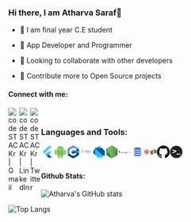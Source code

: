 

  

### Hi there, I am Atharva Saraf👋

  
  
  

  

- 🔭 I am final year C.E student

  

- 🌱 App Developer and Programmer

  

- 👯 Looking to collaborate with other developers

  

- 🥅 Contribute more to Open Source projects

  

  

#### Connect with me:

  

[<img align="left" alt="codeSTACKr | Gmail" width="22px" src="https://cdn.jsdelivr.net/npm/simple-icons@3.13.0/icons/gmail.svg" />][gmail]

[<img align="left" alt="codeSTACKr | LinkedIn" width="22px" src="https://cdn.jsdelivr.net/npm/simple-icons@v3/icons/linkedin.svg" />][linkedin]

[<img align="left" alt="codeSTACKr | Twitter" width="22px" src="https://github.com/atharvasaraf123" />][twitter]

  

<br  />

  

  

### Languages and Tools:

  

  

<img align="left" alt="Flutter"  width="26px"  src="https://raw.githubusercontent.com/github/explore/80688e429a7d4ef2fca1e82350fe8e3517d3494d/topics/flutter/flutter.png"  />

<img align="left" alt="Android"  width="26px"  src="https://raw.githubusercontent.com/github/explore/80688e429a7d4ef2fca1e82350fe8e3517d3494d/topics/android/android.png"  />

<img align="left" alt="C++"  width="26px"  src="https://raw.githubusercontent.com/github/explore/80688e429a7d4ef2fca1e82350fe8e3517d3494d/topics/cpp/cpp.png"  />

<img align="left" alt="Java"  width="26px"  src="https://raw.githubusercontent.com/github/explore/80688e429a7d4ef2fca1e82350fe8e3517d3494d/topics/java/java.png"  />

<img align="left" alt="Dart"  width="26px"  src="https://raw.githubusercontent.com/github/explore/80688e429a7d4ef2fca1e82350fe8e3517d3494d/topics/dart/dart.png"  />

<img align="left" alt="NodeJS"  width="26px"  src="https://raw.githubusercontent.com/github/explore/80688e429a7d4ef2fca1e82350fe8e3517d3494d/topics/nodejs/nodejs.png"  />

<img align="left" alt="MongoDB"  width="26px"  src="https://raw.githubusercontent.com/github/explore/80688e429a7d4ef2fca1e82350fe8e3517d3494d/topics/mongodb/mongodb.png"  />

<img align="left" alt="SQL"  width="26px"  src="https://raw.githubusercontent.com/github/explore/80688e429a7d4ef2fca1e82350fe8e3517d3494d/topics/sql/sql.png"  />

<img align="left" alt="Git"  width="26px"  src="https://raw.githubusercontent.com/github/explore/80688e429a7d4ef2fca1e82350fe8e3517d3494d/topics/git/git.png"  />

<img align="left" alt="GitHub"  width="26px"  src="https://raw.githubusercontent.com/github/explore/78df643247d429f6cc873026c0622819ad797942/topics/github/github.png"  />

<img align="left" alt="Terminal"  width="26px"  src="https://raw.githubusercontent.com/github/explore/78df643247d429f6cc873026c0622819ad797942/topics/terminal/terminal.png"  />

  

  

<br  />

  

<br  />

  

  


  



  

#### Github Stats:

  

  

![Atharva's GitHub stats](https://github-readme-stats.vercel.app/api?username=atharvasaraf123&show_icons=true&theme=radical&include_all_commits=true&count_private=true&hide=prs,issues)

  
  

![Top Langs](https://github-readme-stats.vercel.app/api/top-langs/?username=atharvasaraf123&show_icons=true&theme=radical&include_all_commits=true&count_private=true&layout=compact)

  

  

  

  

[linkedin]: https://www.linkedin.com/in/atharvasaraf

[gmail]: mailto:sarafatharva123@gmail.com

[twitter]: https://twitter.com/AtharvaSaraf12
